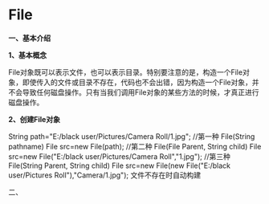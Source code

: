 # **File**

**一、基本介绍**

**1、基本概念**

File对象既可以表示文件，也可以表示目录。特别要注意的是，构造一个File对象，即使传入的文件或目录不存在，代码也不会出错，因为构造一个File对象，并不会导致任何磁盘操作。只有当我们调用File对象的某些方法的时候，才真正进行磁盘操作。

**2、创建File对象**

String path="E:/black user/Pictures/Camera Roll/1.jpg"; //第一种  File(String pathname) File src=new File(path); //第二种 File(File Parent, String child) File src=new File("E:/black user/Pictures/Camera Roll","1.jpg"); //第三种  File(String Parent, String child) File src=new File(new File("E:/black user/Pictures Roll"),"Camera/1.jpg"); 文件不存在时自动构建

二、